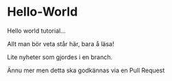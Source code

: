 # Hello-World
Hello world tutorial...

Allt man bör veta står här, bara å läsa!

Lite nyheter som gjordes i en branch.

Ännu mer men detta ska godkännas via en Pull Request
